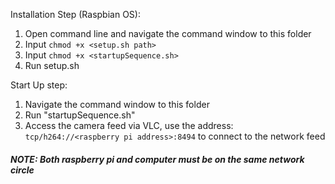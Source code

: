 Installation Step (Raspbian OS):

1. Open command line and navigate the command window to this folder
2. Input ```chmod +x <setup.sh path>```
3. Input ```chmod +x <startupSequence.sh>```
3. Run setup.sh

Start Up step:
1. Navigate the command window to this folder
2. Run "startupSequence.sh"
3. Access the camera feed via VLC, use the address: ```tcp/h264://<raspberry pi address>:8494``` to connect to the network feed
##### NOTE: Both raspberry pi and computer must be on the same network circle
